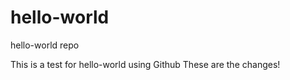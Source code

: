 # hello-world
hello-world repo

This is a test for hello-world using Github 
These are the changes!
